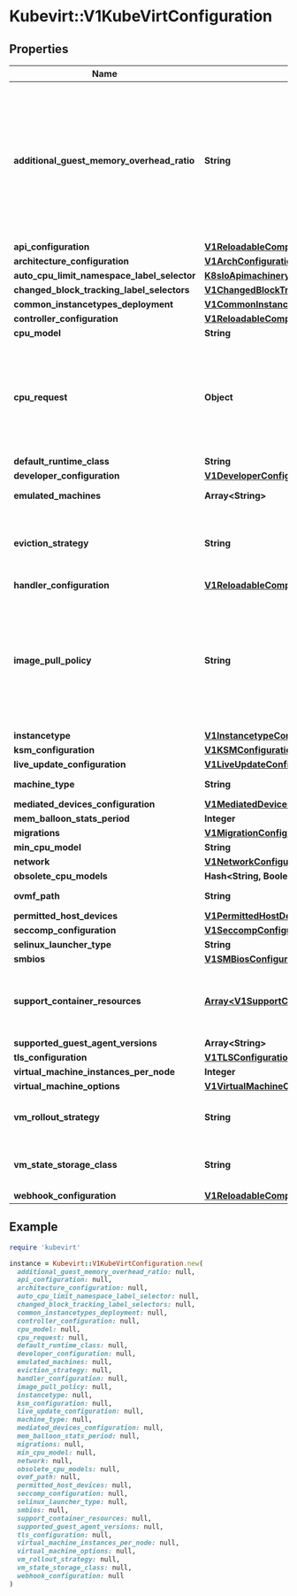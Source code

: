 # Kubevirt::V1KubeVirtConfiguration

## Properties

| Name | Type | Description | Notes |
| ---- | ---- | ----------- | ----- |
| **additional_guest_memory_overhead_ratio** | **String** | AdditionalGuestMemoryOverheadRatio can be used to increase the virtualization infrastructure overhead. This is useful, since the calculation of this overhead is not accurate and cannot be entirely known in advance. The ratio that is being set determines by which factor to increase the overhead calculated by Kubevirt. A higher ratio means that the VMs would be less compromised by node pressures, but would mean that fewer VMs could be scheduled to a node. If not set, the default is 1. | [optional] |
| **api_configuration** | [**V1ReloadableComponentConfiguration**](V1ReloadableComponentConfiguration.md) |  | [optional] |
| **architecture_configuration** | [**V1ArchConfiguration**](V1ArchConfiguration.md) |  | [optional] |
| **auto_cpu_limit_namespace_label_selector** | [**K8sIoApimachineryPkgApisMetaV1LabelSelector**](K8sIoApimachineryPkgApisMetaV1LabelSelector.md) |  | [optional] |
| **changed_block_tracking_label_selectors** | [**V1ChangedBlockTrackingSelectors**](V1ChangedBlockTrackingSelectors.md) |  | [optional] |
| **common_instancetypes_deployment** | [**V1CommonInstancetypesDeployment**](V1CommonInstancetypesDeployment.md) |  | [optional] |
| **controller_configuration** | [**V1ReloadableComponentConfiguration**](V1ReloadableComponentConfiguration.md) |  | [optional] |
| **cpu_model** | **String** |  | [optional] |
| **cpu_request** | **Object** | Quantity is a fixed-point representation of a number. It provides convenient marshaling/unmarshaling in JSON and YAML, in addition to String() and AsInt64() accessors.  The serialization format is:  &#x60;&#x60;&#x60; &lt;quantity&gt;        ::&#x3D; &lt;signedNumber&gt;&lt;suffix&gt;   (Note that &lt;suffix&gt; may be empty, from the \&quot;\&quot; case in &lt;decimalSI&gt;.)  &lt;digit&gt;           ::&#x3D; 0 | 1 | ... | 9 &lt;digits&gt;          ::&#x3D; &lt;digit&gt; | &lt;digit&gt;&lt;digits&gt; &lt;number&gt;          ::&#x3D; &lt;digits&gt; | &lt;digits&gt;.&lt;digits&gt; | &lt;digits&gt;. | .&lt;digits&gt; &lt;sign&gt;            ::&#x3D; \&quot;+\&quot; | \&quot;-\&quot; &lt;signedNumber&gt;    ::&#x3D; &lt;number&gt; | &lt;sign&gt;&lt;number&gt; &lt;suffix&gt;          ::&#x3D; &lt;binarySI&gt; | &lt;decimalExponent&gt; | &lt;decimalSI&gt; &lt;binarySI&gt;        ::&#x3D; Ki | Mi | Gi | Ti | Pi | Ei   (International System of units; See: http://physics.nist.gov/cuu/Units/binary.html)  &lt;decimalSI&gt;       ::&#x3D; m | \&quot;\&quot; | k | M | G | T | P | E   (Note that 1024 &#x3D; 1Ki but 1000 &#x3D; 1k; I didn&#39;t choose the capitalization.)  &lt;decimalExponent&gt; ::&#x3D; \&quot;e\&quot; &lt;signedNumber&gt; | \&quot;E\&quot; &lt;signedNumber&gt; &#x60;&#x60;&#x60;  No matter which of the three exponent forms is used, no quantity may represent a number greater than 2^63-1 in magnitude, nor may it have more than 3 decimal places. Numbers larger or more precise will be capped or rounded up. (E.g.: 0.1m will rounded up to 1m.) This may be extended in the future if we require larger or smaller quantities.  When a Quantity is parsed from a string, it will remember the type of suffix it had, and will use the same type again when it is serialized.  Before serializing, Quantity will be put in \&quot;canonical form\&quot;. This means that Exponent/suffix will be adjusted up or down (with a corresponding increase or decrease in Mantissa) such that:  - No precision is lost - No fractional digits will be emitted - The exponent (or suffix) is as large as possible.  The sign will be omitted unless the number is negative.  Examples:  - 1.5 will be serialized as \&quot;1500m\&quot; - 1.5Gi will be serialized as \&quot;1536Mi\&quot;  Note that the quantity will NEVER be internally represented by a floating point number. That is the whole point of this exercise.  Non-canonical values will still parse as long as they are well formed, but will be re-emitted in their canonical form. (So always use canonical form, or don&#39;t diff.)  This format is intended to make it difficult to use these numbers without writing some sort of special handling code in the hopes that that will cause implementors to also use a fixed point implementation. | [optional] |
| **default_runtime_class** | **String** |  | [optional] |
| **developer_configuration** | [**V1DeveloperConfiguration**](V1DeveloperConfiguration.md) |  | [optional] |
| **emulated_machines** | **Array&lt;String&gt;** | Deprecated. Use architectureConfiguration instead. | [optional] |
| **eviction_strategy** | **String** | EvictionStrategy defines at the cluster level if the VirtualMachineInstance should be migrated instead of shut-off in case of a node drain. If the VirtualMachineInstance specific field is set it overrides the cluster level one. | [optional] |
| **handler_configuration** | [**V1ReloadableComponentConfiguration**](V1ReloadableComponentConfiguration.md) |  | [optional] |
| **image_pull_policy** | **String** | Possible enum values:  - &#x60;\&quot;Always\&quot;&#x60; means that kubelet always attempts to pull the latest image. Container will fail If the pull fails.  - &#x60;\&quot;IfNotPresent\&quot;&#x60; means that kubelet pulls if the image isn&#39;t present on disk. Container will fail if the image isn&#39;t present and the pull fails.  - &#x60;\&quot;Never\&quot;&#x60; means that kubelet never pulls an image, but only uses a local image. Container will fail if the image isn&#39;t present | [optional] |
| **instancetype** | [**V1InstancetypeConfiguration**](V1InstancetypeConfiguration.md) |  | [optional] |
| **ksm_configuration** | [**V1KSMConfiguration**](V1KSMConfiguration.md) |  | [optional] |
| **live_update_configuration** | [**V1LiveUpdateConfiguration**](V1LiveUpdateConfiguration.md) |  | [optional] |
| **machine_type** | **String** | Deprecated. Use architectureConfiguration instead. | [optional] |
| **mediated_devices_configuration** | [**V1MediatedDevicesConfiguration**](V1MediatedDevicesConfiguration.md) |  | [optional] |
| **mem_balloon_stats_period** | **Integer** |  | [optional] |
| **migrations** | [**V1MigrationConfiguration**](V1MigrationConfiguration.md) |  | [optional] |
| **min_cpu_model** | **String** |  | [optional] |
| **network** | [**V1NetworkConfiguration**](V1NetworkConfiguration.md) |  | [optional] |
| **obsolete_cpu_models** | **Hash&lt;String, Boolean&gt;** |  | [optional] |
| **ovmf_path** | **String** | Deprecated. Use architectureConfiguration instead. | [optional] |
| **permitted_host_devices** | [**V1PermittedHostDevices**](V1PermittedHostDevices.md) |  | [optional] |
| **seccomp_configuration** | [**V1SeccompConfiguration**](V1SeccompConfiguration.md) |  | [optional] |
| **selinux_launcher_type** | **String** |  | [optional] |
| **smbios** | [**V1SMBiosConfiguration**](V1SMBiosConfiguration.md) |  | [optional] |
| **support_container_resources** | [**Array&lt;V1SupportContainerResources&gt;**](V1SupportContainerResources.md) | SupportContainerResources specifies the resource requirements for various types of supporting containers such as container disks/virtiofs/sidecars and hotplug attachment pods. If omitted a sensible default will be supplied. | [optional] |
| **supported_guest_agent_versions** | **Array&lt;String&gt;** | deprecated | [optional] |
| **tls_configuration** | [**V1TLSConfiguration**](V1TLSConfiguration.md) |  | [optional] |
| **virtual_machine_instances_per_node** | **Integer** |  | [optional] |
| **virtual_machine_options** | [**V1VirtualMachineOptions**](V1VirtualMachineOptions.md) |  | [optional] |
| **vm_rollout_strategy** | **String** | VMRolloutStrategy defines how live-updatable fields, like CPU sockets, memory, tolerations, and affinity, are propagated from a VM to its VMI. | [optional] |
| **vm_state_storage_class** | **String** | VMStateStorageClass is the name of the storage class to use for the PVCs created to preserve VM state, like TPM. | [optional] |
| **webhook_configuration** | [**V1ReloadableComponentConfiguration**](V1ReloadableComponentConfiguration.md) |  | [optional] |

## Example

```ruby
require 'kubevirt'

instance = Kubevirt::V1KubeVirtConfiguration.new(
  additional_guest_memory_overhead_ratio: null,
  api_configuration: null,
  architecture_configuration: null,
  auto_cpu_limit_namespace_label_selector: null,
  changed_block_tracking_label_selectors: null,
  common_instancetypes_deployment: null,
  controller_configuration: null,
  cpu_model: null,
  cpu_request: null,
  default_runtime_class: null,
  developer_configuration: null,
  emulated_machines: null,
  eviction_strategy: null,
  handler_configuration: null,
  image_pull_policy: null,
  instancetype: null,
  ksm_configuration: null,
  live_update_configuration: null,
  machine_type: null,
  mediated_devices_configuration: null,
  mem_balloon_stats_period: null,
  migrations: null,
  min_cpu_model: null,
  network: null,
  obsolete_cpu_models: null,
  ovmf_path: null,
  permitted_host_devices: null,
  seccomp_configuration: null,
  selinux_launcher_type: null,
  smbios: null,
  support_container_resources: null,
  supported_guest_agent_versions: null,
  tls_configuration: null,
  virtual_machine_instances_per_node: null,
  virtual_machine_options: null,
  vm_rollout_strategy: null,
  vm_state_storage_class: null,
  webhook_configuration: null
)
```

